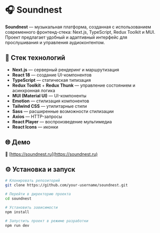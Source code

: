 # 🎧 Soundnest

**Soundnest** — музыкальная платформа, созданная с использованием современного фронтенд-стека: Next.js, TypeScript, Redux Toolkit и MUI. Проект предлагает удобный и адаптивный интерфейс для прослушивания и управления аудиоконтентом.

## 🚀 Стек технологий

- **Next.js** — серверный рендеринг и маршрутизация
- **React 18** — создание UI-компонентов
- **TypeScript** — статическая типизация
- **Redux Toolkit** + **Redux Thunk** — управление состоянием и асинхронная логика
- **MUI (Material UI)** — UI-компоненты
- **Emotion** — стилизация компонентов
- **Tailwind CSS** — утилитарные стили
- **Sass** — расширенные возможности стилизации
- **Axios** — HTTP-запросы
- **React Player** — воспроизведение мультимедиа
- **React Icons** — иконки

## 🌐 Демо

🔗 [https://soundnest.ru](https://soundnest.ru)

## ⚙️ Установка и запуск

```bash
# Клонировать репозиторий
git clone https://github.com/your-username/soundnest.git

# Перейти в директорию проекта
cd soundnest

# Установить зависимости
npm install

# Запустить проект в режиме разработки
npm run dev